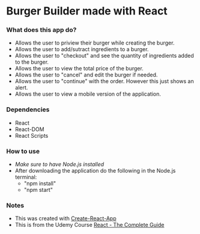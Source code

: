 # Burger Builder made with **React**

### What does this app do?

* Allows the user to priview their burger while creating the burger.
* Allows the user to add/sutract ingredients to a burger.
* Allows the user to "checkout" and see the quantity of ingredients added to the burger.
* Allows the user to view the total price of the burger.
* Allows the user to "cancel" and edit the burger if needed.
* Allows the user to "continue" with the order. However this just shows an alert.
* Allows the user to view a mobile version of the application.

### Dependencies
* React
* React-DOM
* React Scripts

### How to use
* *Make sure to have Node.js installed*
* After downloading the application do the following in the Node.js terminal:
  * "npm install"
  * "npm start"

### Notes
* This was created with [Create-React-App](https://github.com/facebook/create-react-app)
* This is from the Udemy Course [React - The Complete Guide](https://www.udemy.com/react-the-complete-guide-incl-redux/)